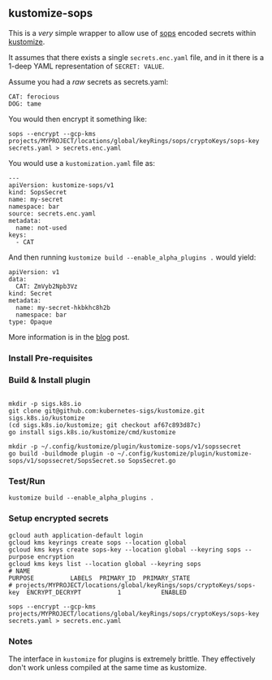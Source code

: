 ## kustomize-sops

This is a *very* simple wrapper to allow use of [sops](https://github.com/mozilla/sops)
encoded secrets within [kustomize](https://github.com/kubernetes-sigs/kustomize).

It assumes that there exists a single `secrets.enc.yaml` file, and in it there is a
1-deep YAML representation of `SECRET: VALUE`.

Assume you had a _raw_ secrets as secrets.yaml:

```
CAT: ferocious
DOG: tame
```

You would then encrypt it something like:

```
sops --encrypt --gcp-kms projects/MYPROJECT/locations/global/keyRings/sops/cryptoKeys/sops-key secrets.yaml > secrets.enc.yaml
```

You would use a `kustomization.yaml` file as:

```
---
apiVersion: kustomize-sops/v1
kind: SopsSecret
name: my-secret
namespace: bar
source: secrets.enc.yaml
metadata:
  name: not-used
keys:
  - CAT
```

And then running `kustomize build --enable_alpha_plugins .` would yield:

```
apiVersion: v1
data:
  CAT: ZmVyb2Npb3Vz
kind: Secret
metadata:
  name: my-secret-hkbkhc8h2b
  namespace: bar
type: Opaque
```

More information is in the [blog](https://www.agilicus.com/safely-secure-secrets-a-sops-plugin-for-kustomize/) post.

### Install Pre-requisites

### Build & Install plugin

```

mkdir -p sigs.k8s.io
git clone git@github.com:kubernetes-sigs/kustomize.git sigs.k8s.io/kustomize
(cd sigs.k8s.io/kustomize; git checkout af67c893d87c)
go install sigs.k8s.io/kustomize/cmd/kustomize

mkdir -p ~/.config/kustomize/plugin/kustomize-sops/v1/sopssecret
go build -buildmode plugin -o ~/.config/kustomize/plugin/kustomize-sops/v1/sopssecret/SopsSecret.so SopsSecret.go
```

### Test/Run

```
kustomize build --enable_alpha_plugins .
```

### Setup encrypted secrets

```
gcloud auth application-default login
gcloud kms keyrings create sops --location global
gcloud kms keys create sops-key --location global --keyring sops --purpose encryption
gcloud kms keys list --location global --keyring sops
# NAME                                                                      PURPOSE          LABELS  PRIMARY_ID  PRIMARY_STATE
# projects/MYPROJECT/locations/global/keyRings/sops/cryptoKeys/sops-key  ENCRYPT_DECRYPT          1           ENABLED

sops --encrypt --gcp-kms projects/MYPROJECT/locations/global/keyRings/sops/cryptoKeys/sops-key secrets.yaml > secrets.enc.yaml
```

### Notes

The interface in `kustomize` for plugins is extremely brittle. They effectively
don't work unless compiled at the same time as kustomize.
